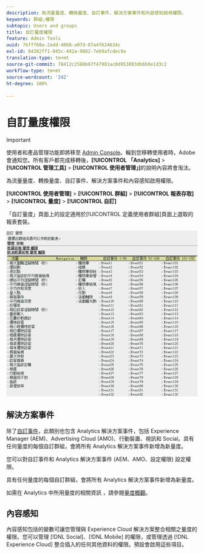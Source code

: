 ```yaml
---
description: 為流量量度、轉換量度、自訂事件、解決方案事件和內容感知啟用權限。
keywords: 群組;權限
subtopic: Users and groups
title: 自訂量度權限
feature: Admin Tools
uuid: 7bfff68a-2add-4068-a07d-87a4f624634c
exl-id: 84382ff1-845c-442a-9882-7eb9afcdec9a
translation-type: tm+mt
source-git-commit: 78412c2588b07f47981ac0d953893db6b9e1d3c2
workflow-type: tm+mt
source-wordcount: '242'
ht-degree: 100%

---
```


# 自訂量度權限

>[!IMPORTANT]
>
>使用者和產品管理功能即將移至 [Admin Console](https://helpx.adobe.com/tw/enterprise/using/admin-console.html)。輪到您移轉使用者時，Adobe 會通知您。所有客戶都完成移轉後，**[!UICONTROL 「Analytics]** > **[!UICONTROL 管理工具]** > **[!UICONTROL 使用者管理」]**&#x200B;的說明內容將會淘汰。

為流量量度、轉換量度、自訂事件、解決方案事件和內容感知啟用權限。

**[!UICONTROL 使用者管理]** > **[!UICONTROL 群組]** > **[!UICONTROL 報表存取]** > **[!UICONTROL 量度]** > **[!UICONTROL 自訂]**

「自訂量度」頁面上的設定適用於[!UICONTROL 定義使用者群組]頁面上選取的報表套裝。

![](assets/customize-metrics.png)

## 解決方案事件

除了[自訂事件](https://docs.adobe.com/content/help/zh-Hant/analytics/implementation/vars/page-vars/events/event-serialization.html)，此類別也包含 Analytics 解決方案事件，包括 Experience Manager (AEM)、Advertising Cloud (AMO)、行動裝置、視訊和 Social。具有任何量度的每個自訂群組，會將所有 Analytics 解決方案事件新增為新量度。

您可以對自訂事件和 Analytics 解決方案事件 (AEM、AMO、設定權限) 設定權限。

具有任何量度的每個自訂群組，會將所有 Analytics 解決方案事件新增為新量度。

如需在 Analytics 中所用量度的相關資訊 ，請參閱[量度概觀](/help/components/metrics/overview.md)。

## 內容感知

內容感知包括的變數可讓您管理與 Experience Cloud 解決方案整合相關之量度的權限。您可以管理 [!DNL Social]、[!DNL Mobile] 的權限，或管理透過 [!DNL Experience Cloud] 整合插入的任何其他資料的權限。預設會啟用這些項目。
